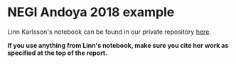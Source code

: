 # NEGI Andoya 2018 example

Linn Karlsson's notebook can be found in our private repository [here](https://github.com/NordicESMhub/NEGI-Abisko-2019-private/blob/master/example_notebooks/LinnKarlsson/NeGIcourse_2018_LinnKarlsson.md).

**If you use anything from Linn's notebook, make sure you cite her work as specified at the top of the report.**


